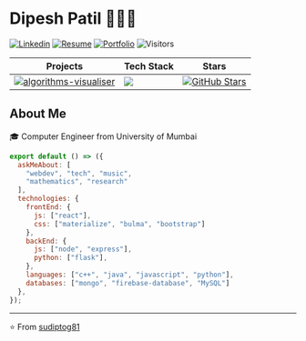 # Dipesh Patil 👨🏽‍💻
[![Linkedin](https://img.shields.io/badge/-LinkedIn-222222?style=flat-square&logo=Linkedin&logoColor=white&link=https://www.linkedin.com/in/sudiptoghosh99/)](https://www.linkedin.com/in/dipesh-patil/)
[![Resume](https://img.shields.io/badge/-Resume-orange)](https://dipeshpatil.github.io/resume/)
[![Portfolio](https://img.shields.io/badge/-Portfolio-yellow)](https://dipeshpatil.github.io/)
![Visitors](https://visitor-badge.glitch.me/badge?page_id=dipeshpatil.visitor-badge)

| Projects              | Tech Stack | Stars |
|-----------------------|------|-------|
| [![algorithms-visualiser](https://img.shields.io/badge/%20-algorithms--visualiser-blueviolet)](https://github.com/dipeshpatil/algorithms-visualiser) |  ![](https://img.shields.io/badge/React%20JS-%20-blue)    |   [![GitHub Stars](https://img.shields.io/github/stars/dipeshpatil/algorithms-visualiser?style=social)](https://github.com/dipeshpatil/algorithms-visualiser/stargazers)  |

## About Me
🎓 Computer Engineer from University of Mumbai 

```js
export default () => ({
  askMeAbout: [
    "webdev", "tech", "music",
    "mathematics", "research"
  ],
  technologies: {
    frontEnd: {
      js: ["react"],
      css: ["materialize", "bulma", "bootstrap"]
    },
    backEnd: {
      js: ["node", "express"],
      python: ["flask"],
    },
    languages: ["c++", "java", "javascript", "python"],
    databases: ["mongo", "firebase-database", "MySQL"]
  },
});
```
---

⭐️ From [sudiptog81](https://github.com/sudiptog81)
